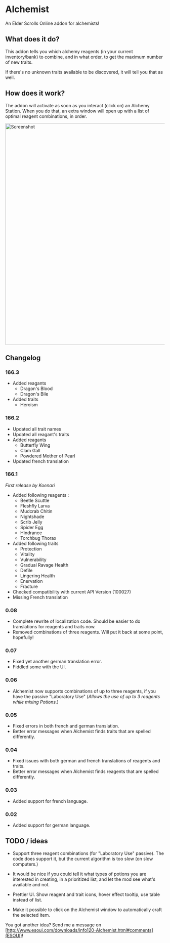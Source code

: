 Alchemist
=========

An Elder Scrolls Online addon for alchemists!

What does it do?
----------------

This addon tells you which alchemy reagents (in your current inventory/bank) to combine, and in what order, to get the maximum number of new traits.

If there's no unknown traits available to be discovered, it will tell you that as well.

How does it work?
-----------------

The addon will activate as soon as you interact (click on) an Alchemy Station. When you do that, an extra window will open up with a list of optimal reagent combinations, in order.

<img src="http://i.imgur.com/ue3qn6F.png" width="700px" alt="Screenshot" />

Changelog
------------------------
### 166.3
+ Added reagants
    - Dragon's Blood
    - Dragon's Bile
+ Added traits
    - Heroism

### 166.2
+ Updated all trait names
+ Updated all reagant's traits
+ Added reagants
    - Butterfly Wing
    - Clam Gall
    - Powdered Mother of Pearl
+ Updated french translation

### 166.1
*First release by Koenari*
+ Added following reagents : 
    - Beetle Scuttle
    - Fleshfly Larva
    - Mudcrab Chitin
    - Nightshade
    - Scrib Jelly
    - Spider Egg
    - Hindrance
    - Torchbug Thorax
+ Added following traits
    - Protection
    - Vitality
    - Vulnerability
    - Gradual Ravage Health
    - Defile
    - Lingering Health
    - Enervation
    - Fracture
+ Checked compatibility with current API Version (100027)
+ Missing French translation

### 0.08

- Complete rewrite of localization code. Should be easier to do translations for reagents and traits now.
- Removed combinations of three reagents. Will put it back at some point, hopefully!

### 0.07

- Fixed yet another german translation error.
- Fiddled some with the UI.

### 0.06

- Alchemist now supports combinations of up to three reagents, if you have the passive "Laboratory Use" (*Allows the use of up to 3 reagents while mixing Potions.*)

### 0.05

- Fixed errors in both french and german translation.
- Better error messages when Alchemist finds traits that are spelled differently.

### 0.04

- Fixed issues with both german and french translations of reagents and traits.
- Better error messages when Alchemist finds reagents that are spelled differently.

### 0.03

- Added support for french language.

### 0.02

- Added support for german language.


TODO / ideas
------------

- Support three reagent combinations (for "Laboratory Use" passive). The code does support it, but the current algorithm is too slow (on slow computers.)

- It would be nice if you could tell it what types of potions you are interested in creating, in a prioritized list, and let the mod see what's available and not.

- Prettier UI. Show reagent and trait icons, hover effect tooltip, use table instead of list.

- Make it possible to click on the Alchemist window to automatically craft the selected item.

You got another idea? Send me a message on [http://www.esoui.com/downloads/info120-Alchemist.html#comments](ESOUI)!
